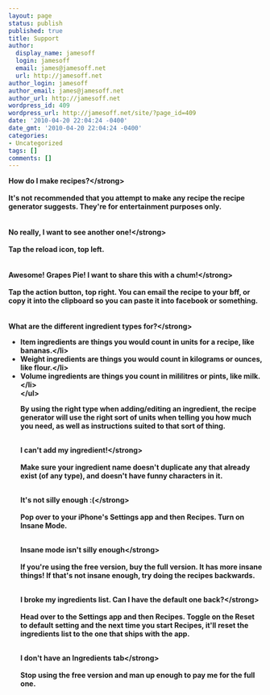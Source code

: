 ```yaml
---
layout: page
status: publish
published: true
title: Support
author:
  display_name: jamesoff
  login: jamesoff
  email: james@jamesoff.net
  url: http://jamesoff.net
author_login: jamesoff
author_email: james@jamesoff.net
author_url: http://jamesoff.net
wordpress_id: 409
wordpress_url: http://jamesoff.net/site/?page_id=409
date: '2010-04-20 22:04:24 -0400'
date_gmt: '2010-04-20 22:04:24 -0400'
categories:
- Uncategorized
tags: []
comments: []
---
```

<p><strong>How do I make recipes?<&#47;strong><br &#47;><br />
It's not recommended that you attempt to make any recipe the recipe generator suggests. They're for entertainment purposes only.<br &#47;><br &#47;><br />
<strong>No really, I want to see another one!<&#47;strong><br &#47;><br />
Tap the reload icon, top left.<br &#47;><br &#47;><br />
<strong>Awesome! Grapes Pie! I want to share this with a chum!<&#47;strong><br &#47;><br />
Tap the action button, top right. You can email the recipe to your bff, or copy it into the clipboard so you can paste it into facebook or something.<br &#47;><br &#47;><br />
<strong>What are the different ingredient types for?<&#47;strong><br &#47;></p>
<ul>
<li>Item ingredients are things you would count in units for a recipe, like bananas.<&#47;li>
<li>Weight ingredients are things you would count in kilograms or ounces, like flour.<&#47;li>
<li>Volume ingredients are things you count in mililitres or pints, like milk.<&#47;li><br />
<&#47;ul></p>
<p>By using the right type when adding&#47;editing an ingredient, the recipe generator will use the right sort of units when telling you how much you need, as well as instructions suited to that sort of thing. <br &#47;><br &#47;></p>
<p><strong>I can't add my ingredient!<&#47;strong><br &#47;><br />
Make sure your ingredient name doesn't duplicate any that already exist (of any type), and doesn't have funny characters in it.<br &#47;><br &#47;></p>
<p><strong>It's not silly enough :(<&#47;strong><br &#47;><br />
Pop over to your iPhone's Settings app and then Recipes. Turn on Insane Mode.<br &#47;><br &#47;></p>
<p><strong>Insane mode isn't silly enough<&#47;strong><br &#47;><br />
If you're using the free version, buy the full version. It has more insane things! If that's not insane enough, try doing the recipes backwards.<br &#47;><br &#47;></p>
<p><strong>I broke my ingredients list. Can I have the default one back?<&#47;strong><br &#47;><br />
Head over to the Settings app and then Recipes. Toggle on the Reset to default setting and the next time you start Recipes, it'll reset the ingredients list to the one that ships with the app.<br &#47;><br &#47;></p>
<p><strong>I don't have an Ingredients tab<&#47;strong><br &#47;><br />
Stop using the free version and man up enough to pay me for the full one.<br &#47;><br &#47;></p>
